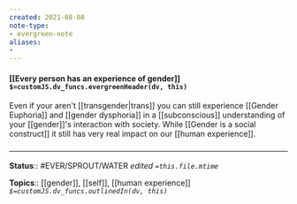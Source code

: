 ```yaml
---
created: 2021-08-08
note-type: 
- evergreen-note
aliases:
- 
---
```


#### [[Every person has an experience of gender]] `$=customJS.dv_funcs.evergreenHeader(dv, this)`

Even if your aren't [[transgender|trans]] you can still experience [[Gender Euphoria]] and [[gender dysphoria]] in a [[subconscious]] understanding of your [[gender]]'s interaction with society. While [[Gender is a social construct]] it still has very real impact on our [[human experience]].

### <hr class="footnote"/>

**Status**:: #EVER/SPROUT/WATER 
*edited `=this.file.mtime`*

**Topics**:: [[gender]], [[self]], [[human experience]]
*`$=customJS.dv_funcs.outlinedIn(dv, this)`*

